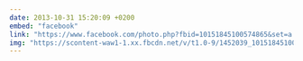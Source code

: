 ```yaml
---
date: 2013-10-31 15:20:09 +0200
embed: "facebook"
link: "https://www.facebook.com/photo.php?fbid=10151845100574865&set=a.10150382045299865.355740.580174864&type=3"
img: "https://scontent-waw1-1.xx.fbcdn.net/v/t1.0-9/1452039_10151845100574865_690135638_n.jpg?oh=f7dddf30f009f53a5e431d55d6f9a3e4&oe=5950A955"
---
```

